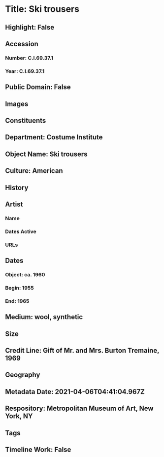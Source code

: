 # Title: Ski trousers
## Highlight: False
## Accession
### Number: C.I.69.37.1
### Year: C.I.69.37.1
## Public Domain: False
## Images
## Constituents
## Department: Costume Institute
## Object Name: Ski trousers
## Culture: American
## History
## Artist
### Name
### Dates Active
### URLs
## Dates
### Object: ca. 1960
### Begin: 1955
### End: 1965
## Medium: wool, synthetic
## Size
## Credit Line: Gift of Mr. and Mrs. Burton Tremaine, 1969
## Geography
## Metadata Date: 2021-04-06T04:41:04.967Z
## Respository: Metropolitan Museum of Art, New York, NY
## Tags
## Timeline Work: False